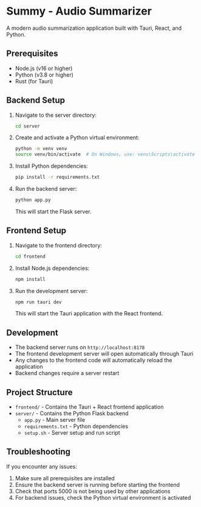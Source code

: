 # Summy - Audio Summarizer

A modern audio summarization application built with Tauri, React, and Python.

## Prerequisites

- Node.js (v16 or higher)
- Python (v3.8 or higher)
- Rust (for Tauri)

## Backend Setup

1. Navigate to the server directory:
   ```bash
   cd server
   ```

2. Create and activate a Python virtual environment:
   ```bash
   python -m venv venv
   source venv/bin/activate  # On Windows, use: venv\Scripts\activate
   ```

3. Install Python dependencies:
   ```bash
   pip install -r requirements.txt
   ```

4. Run the backend server:
   ```bash
   python app.py
   ```
   This will start the Flask server.

## Frontend Setup

1. Navigate to the frontend directory:
   ```bash
   cd frontend
   ```

2. Install Node.js dependencies:
   ```bash
   npm install
   ```

3. Run the development server:
   ```bash
   npm run tauri dev
   ```
   This will start the Tauri application with the React frontend.

## Development

- The backend server runs on `http://localhost:8178`
- The frontend development server will open automatically through Tauri
- Any changes to the frontend code will automatically reload the application
- Backend changes require a server restart

## Project Structure

- `frontend/` - Contains the Tauri + React frontend application
- `server/` - Contains the Python Flask backend
  - `app.py` - Main server file
  - `requirements.txt` - Python dependencies
  - `setup.sh` - Server setup and run script

## Troubleshooting

If you encounter any issues:

1. Make sure all prerequisites are installed
2. Ensure the backend server is running before starting the frontend
3. Check that ports 5000 is not being used by other applications
4. For backend issues, check the Python virtual environment is activated
